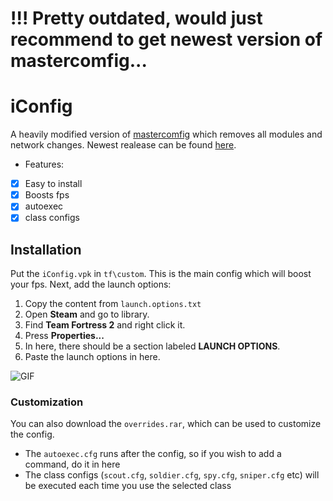 # !!! Pretty outdated, would just recommend to get newest version of mastercomfig...
# iConfig
A heavily modified version of [mastercomfig](https://mastercomfig.com/) which removes all modules and network changes.
Newest realease can be found [here](https://github.com/tf2iMicro/iConfig/releases).
- Features:
- [x] Easy to install
- [x] Boosts fps
- [x] autoexec
- [x] class configs
## Installation
Put the `iConfig.vpk` in `tf\custom`. This is the main config which will boost your fps.
Next, add the launch options:
1. Copy the content from `launch.options.txt`
2. Open **Steam** and go to library.
3. Find **Team Fortress 2** and right click it.
4. Press **Properties...**
5. In here, there should be a section labeled **LAUNCH OPTIONS**.
6. Paste the launch options in here.

![GIF](https://media4.giphy.com/media/v7VxXxN1mh7Sgv1b43/giphy.gif?cid=790b761100d8773eeec85ddac9f3bb299a48d45a90ea5515&rid=giphy.gif&ct=g)
### Customization
You can also download the `overrides.rar`, which can be used to customize the config.
- The `autoexec.cfg` runs after the config, so if you wish to add a command, do it in here
- The class configs (`scout.cfg`, `soldier.cfg`, `spy.cfg`, `sniper.cfg` etc) will be executed each time you use the selected class
